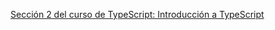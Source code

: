 [Sección 2 del curso de TypeScript: Introducción a TypeScript](https://www.udemy.com/course/typescript-guia-completa/learn/lecture/27830986#questions)